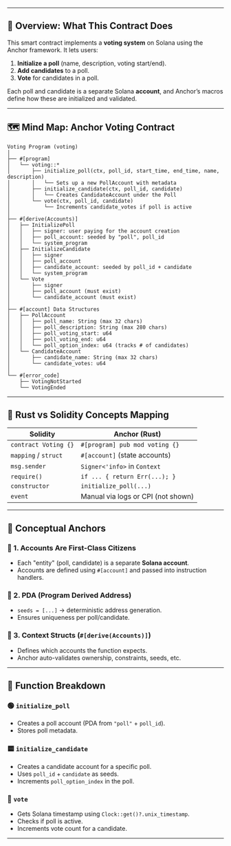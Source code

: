 
---

## 🧠 **Overview: What This Contract Does**

This smart contract implements a **voting system** on Solana using the Anchor framework. It lets users:

1. **Initialize a poll** (name, description, voting start/end).
2. **Add candidates** to a poll.
3. **Vote** for candidates in a poll.

Each poll and candidate is a separate Solana **account**, and Anchor’s macros define how these are initialized and validated.

---

## 🗺️ **Mind Map: Anchor Voting Contract**

```
Voting Program (voting)
│
├── #[program]
│   └── voting::*
│       ├── initialize_poll(ctx, poll_id, start_time, end_time, name, description)
│       │   └── Sets up a new PollAccount with metadata
│       ├── initialize_candidate(ctx, poll_id, candidate)
│       │   └── Creates CandidateAccount under the Poll
│       └── vote(ctx, poll_id, candidate)
│           └── Increments candidate_votes if poll is active
│
├── #[derive(Accounts)]
│   ├── InitializePoll
│   │   ├── signer: user paying for the account creation
│   │   ├── poll_account: seeded by "poll", poll_id
│   │   └── system_program
│   ├── InitializeCandidate
│   │   ├── signer
│   │   ├── poll_account
│   │   ├── candidate_account: seeded by poll_id + candidate
│   │   └── system_program
│   └── Vote
│       ├── signer
│       ├── poll_account (must exist)
│       └── candidate_account (must exist)
│
├── #[account] Data Structures
│   ├── PollAccount
│   │   ├── poll_name: String (max 32 chars)
│   │   ├── poll_description: String (max 280 chars)
│   │   ├── poll_voting_start: u64
│   │   ├── poll_voting_end: u64
│   │   └── poll_option_index: u64 (tracks # of candidates)
│   └── CandidateAccount
│       ├── candidate_name: String (max 32 chars)
│       └── candidate_votes: u64
│
└── #[error_code]
    ├── VotingNotStarted
    └── VotingEnded
```

---

## 🔄 **Rust vs Solidity Concepts Mapping**

| Solidity             | Anchor (Rust)                      |
| -------------------- | ---------------------------------- |
| `contract Voting {}` | `#[program] pub mod voting {}`     |
| `mapping` / `struct` | `#[account]` (state accounts)      |
| `msg.sender`         | `Signer<'info>` in `Context`       |
| `require()`          | `if ... { return Err(...); }`      |
| `constructor`        | `initialize_poll(...)`             |
| `event`              | Manual via logs or CPI (not shown) |

---

## 🧠 Conceptual Anchors

### 🍱 1. **Accounts Are First-Class Citizens**

* Each "entity" (poll, candidate) is a separate **Solana account**.
* Accounts are defined using `#[account]` and passed into instruction handlers.

### 🧾 2. **PDA (Program Derived Address)**

* `seeds = [...]` → deterministic address generation.
* Ensures uniqueness per poll/candidate.

### 🧭 3. **Context Structs (`#[derive(Accounts)]`)**

* Defines which accounts the function expects.
* Anchor auto-validates ownership, constraints, seeds, etc.

---

## 🧩 Function Breakdown

### 🟢 `initialize_poll`

* Creates a poll account (PDA from `"poll"` + `poll_id`).
* Stores poll metadata.

### 🟨 `initialize_candidate`

* Creates a candidate account for a specific poll.
* Uses `poll_id` + `candidate` as seeds.
* Increments `poll_option_index` in the poll.

### 🔴 `vote`

* Gets Solana timestamp using `Clock::get()?.unix_timestamp`.
* Checks if poll is active.
* Increments vote count for a candidate.

---


